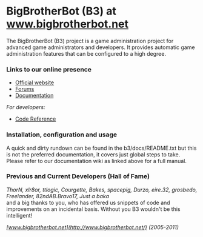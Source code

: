BigBrotherBot (B3) at www.bigbrotherbot.net
===========================================

The BigBrotherBot (B3) project is a game administration project for advanced game administrators and developers. It provides automatic game administration features that can be configured to a high degree.

### Links to our online presence

* [Official website](http://www.bigbrotherbot.net)
* [Forums](http://forum.bigbrotherbot.net)
* [Documentation](http://wiki.bigbrotherbot.net/)

_For developers:_  

* [Code Reference](http://doc.bigbrotherbot.net/)

### Installation, configuration and usage

A quick and dirty rundown can be found in the b3/docs/README.txt but this is not the preferred documentation, it covers just global steps to take. Please refer to our documentation wiki as linked above for a full manual.

### Previous and Current Developers (Hall of Fame)

_ThorN, xlr8or, ttlogic, Courgette, Bakes, spacepig, Durzo, eire.32, grosbedo, Freelander, 82ndAB.Bravo17, Just a baka_  
and a big thanks to you, who has offered us snippets of code and improvements on an incidental basis. Without you B3 wouldn't be this intelligent!

	
_[www.bigbrotherbot.net](http://www.bigbrotherbot.net/) (2005-2011)_

